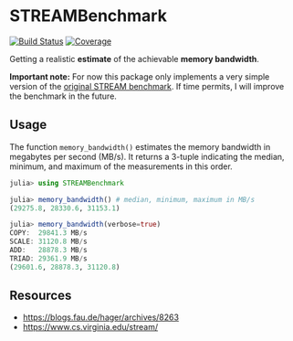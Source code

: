 # STREAMBenchmark

[![Build Status](https://github.com/crstnbr/STREAMBenchmark.jl/workflows/CI/badge.svg)](https://github.com/crstnbr/STREAMBenchmark.jl/actions)
[![Coverage](https://codecov.io/gh/crstnbr/STREAMBenchmark.jl/branch/master/graph/badge.svg)](https://codecov.io/gh/crstnbr/STREAMBenchmark.jl)

Getting a realistic **estimate** of the achievable **memory bandwidth**.

**Important note:** For now this package only implements a very simple version of the [original STREAM benchmark](https://www.cs.virginia.edu/stream/). If time permits, I will improve the benchmark in the future.

## Usage

The function `memory_bandwidth()` estimates the memory bandwidth in megabytes per second (MB/s). It returns a 3-tuple indicating the median, minimum, and maximum of the measurements in this order.

```julia
julia> using STREAMBenchmark

julia> memory_bandwidth() # median, minimum, maximum in MB/s
(29275.8, 28330.6, 31153.1)

julia> memory_bandwidth(verbose=true)
COPY:  29841.3 MB/s
SCALE: 31120.8 MB/s
ADD:   28878.3 MB/s
TRIAD: 29361.9 MB/s
(29601.6, 28878.3, 31120.8)
```

## Resources

* https://blogs.fau.de/hager/archives/8263
* https://www.cs.virginia.edu/stream/
